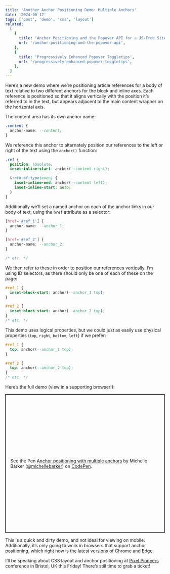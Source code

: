```yaml
---
title: 'Another Anchor Positioning Demo: Multiple Anchors'
date: '2024-06-12'
tags: ['post', 'demo', 'css', 'layout']
related:
  [
    {
      title: 'Anchor Positioning and the Popover API for a JS-Free Site Menu',
      url: '/anchor-positioning-and-the-popover-api',
    },
    {
      title: 'Progressively Enhanced Popover Toggletips',
      url: '/progressively-enhanced-popover-toggletips',
    },
  ]
---
```


Here’s a new demo where we’re positioning article references for a body of text relative to two different anchors for the block and inline axes. Each reference is positioned so that it aligns vertically with the position it’s referred to in the text, but appears adjacent to the main content wrapper on the horizontal axis.

The content area has its own anchor name:

```css
.content {
  anchor-name: --content;
}
```

We reference this anchor to alternately position our references to the left or right of the text using the `anchor()` function:

```css
.ref {
  position: absolute;
  inset-inline-start: anchor(--content right);

  &:nth-of-type(even) {
    inset-inline-end: anchor(--content left);
    inset-inline-start: auto;
  }
}
```

Additionally we’ll set a named anchor on each of the anchor links in our body of text, using the `href` attribute as a selector:

```css
[href='#ref_1'] {
  anchor-name: --anchor_1;
}

[href='#ref_2'] {
  anchor-name: --anchor_2;
}

/* etc. */
```

We then refer to these in order to position our references vertically. I’m using ID selectors, as there should only be one of each of these on the page:

```css
#ref_1 {
  inset-block-start: anchor(--anchor_1 top);
}

#ref_2 {
  inset-block-start: anchor(--anchor_2 top);
}
/* etc. */
```

This demo uses logical properties, but we could just as easily use physical properties (`top`, `right`, `bottom`, `left`) if we prefer:

```css
#ref_1 {
  top: anchor(--anchor_1 top);
}

#ref_2 {
  top: anchor(--anchor_2 top);
}
/* etc. */
```

Here’s the full demo (view in a supporting browser!):

<p class="codepen" data-height="440" data-default-tab="result" data-slug-hash="pomWryN" data-pen-title="Anchor positioning with multiple anchors" data-user="michellebarker" style="height: 440px; box-sizing: border-box; display: flex; align-items: center; justify-content: center; border: 2px solid; margin: 1em 0; padding: 1em;">
  <span>See the Pen <a href="https://codepen.io/michellebarker/pen/pomWryN">
  Anchor positioning with multiple anchors</a> by Michelle Barker (<a href="https://codepen.io/michellebarker">@michellebarker</a>)
  on <a href="https://codepen.io">CodePen</a>.</span>
</p>
<script async src="https://cpwebassets.codepen.io/assets/embed/ei.js"></script>

<aside>This is a quick and dirty demo, and not ideal for viewing on mobile. Additionally, it’s only going to work in browsers that support anchor positioning, which right now is the latest versions of Chrome and Edge.</aside>

I’ll be speaking about CSS layout and anchor positioning at [Pixel Pioneers](https://pixelpioneers.co/events/bristol-2024) conference in Bristol, UK this Friday! There’s still time to grab a ticket!
